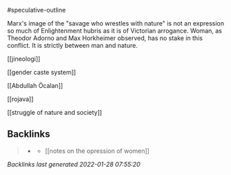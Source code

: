 #speculative-outline

Marx's image of the "savage who wrestles with nature" is not an expression so much of Enlightenment hubris as it is of Victorian arrogance. Woman, as Theodor Adorno and Max Horkheimer observed, has no stake in this conflict. It is strictly between man and nature.

[[jineologi]]

[[gender caste system]]

[[Abdullah Öcalan]]

[[rojava]]

[[struggle of nature and society]]



## Backlinks

> - [](2021-01-16.md)
>   - [[notes on the opression of women]]

_Backlinks last generated 2022-01-28 07:55:20_
